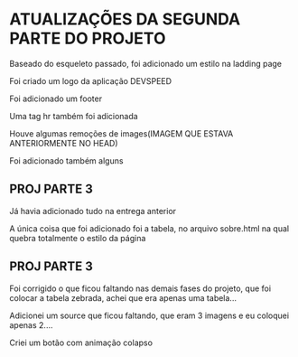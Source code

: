 <H1>ATUALIZAÇÕES DA SEGUNDA PARTE DO PROJETO</H1>
<p>Baseado do esqueleto passado, foi adicionado um estilo na ladding page</p>
<p>Foi criado um logo da aplicação DEVSPEED</p>
<p>Foi adicionado um footer</p>
<p>Uma tag hr também foi adicionada</p>
<p>Houve algumas remoções de images(IMAGEM QUE ESTAVA ANTERIORMENTE NO HEAD)</p>
<p>Foi adicionado também alguns </p>


<h2>PROJ PARTE 3</h2>
<p>Já havia adicionado tudo na entrega anterior</p>
<p>A única coisa que foi adicionado foi a tabela, no arquivo sobre.html na qual quebra totalmente o estilo da página</p>

<h2>PROJ PARTE 3</h2>
<p>Foi corrigido o que ficou faltando nas demais fases do projeto, que foi colocar a tabela zebrada, achei que era apenas uma tabela...</p>
<p>Adicionei um source que ficou faltando, que eram 3 imagens e eu coloquei apenas 2....</p>
<p>Criei um botão com animação colapso</p>
